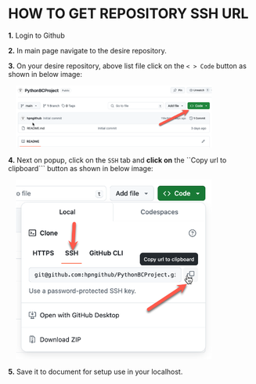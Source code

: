 # HOW TO GET REPOSITORY SSH URL

**1.** Login to Github

**2.** In main page navigate to the desire repository.

**3.** On your desire repository, above list file click on the ```< > Code``` button as shown in below image:

&nbsp;&nbsp;&nbsp;&nbsp;<img src="https://github.com/hpngithub/GitHubKB/blob/main/Documents/Images/01SU.png?raw=true" width="400x"/>

**4.** Next on popup, click on the ```SSH``` tab and **click on** the ``Copy url to clipboard``` button as shown in below image:

&nbsp;&nbsp;&nbsp;&nbsp;<img src="https://github.com/hpngithub/GitHubKB/blob/main/Documents/Images/02SU.png?raw=true" width="400x"/>

**5.** Save it to document for setup use in your localhost.